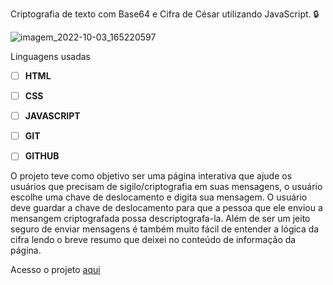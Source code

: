 Criptografia de texto com Base64 e Cifra de César utilizando JavaScript. 🔒


![imagem_2022-10-03_165220597](https://user-images.githubusercontent.com/106287961/193666521-ce55b352-f2de-4fad-866d-fd69ff17c7c4.png)

Linguagens usadas

- [ ] **HTML** 
- [ ] **CSS** 
- [ ] **JAVASCRIPT**
- [ ] **GIT**
- [ ] **GITHUB**


O projeto teve como objetivo ser uma página interativa que ajude os usuários que precisam de sigilo/criptografia em suas mensagens, o usuário escolhe uma chave de deslocamento e digita sua mensagem. O usuário deve guardar a chave de deslocamento para que a pessoa que ele enviou a mensangem criptografada possa descriptografa-la. Além de ser um jeito seguro de enviar mensagens é também muito fácil de entender a lógica da cifra lendo o breve resumo que deixei no conteúdo de informação da página.


Acesso o projeto [aqui](https://ziiron1.github.io/Cryptography-CipherCaesar/)
